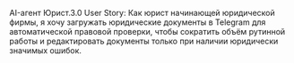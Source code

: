 AI-агент Юрист.3.0
User Story:
Как юрист начинающей юридической фирмы,
я хочу загружать юридические документы в Telegram для автоматической правовой проверки,
чтобы сократить объём рутинной работы и редактировать документы только при наличии юридически значимых ошибок.   